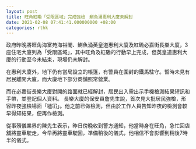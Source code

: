 ```yaml
---
layout: post
title: 旺角紅磡「受限區域」完成強檢　鰂魚涌惠利大廈未解封
date: 2021-02-08 07:41:41.000000000 +08:00
categories: rthk
---
```


政府昨晚將旺角海富苑海裕閣、鰂魚涌英皇道惠利大廈及紅磡必嘉街長樂大廈，3座住宅大廈列為「受限區域」，其中旺角及紅磡的行動早上完成，但英皇道惠利大廈的行動至今未結束，現場仍未解封。

在惠利大廈外，地下仍有當局設立的帳篷，有警員在圍封的鐵馬駐守。暫時未見有居民離開大廈，而大廈地下部分商舖照常營業。

而在必嘉街長樂大廈對開的路面就已經解封，居民出入需出示手機檢測結果短訊和手帶，並登記個人資料。 長樂大廈的保安員詹先生說，首次見大批居民強檢，形容昨夜強檢場面「墟冚」。他之前已做檢測，但由於工作人員告知昨夜的檢測會較早得知結果，便再作檢測。 

從事殯儀業界的陳先生表示，昨日傍晚收到警方通知，他當時身在旺角，急忙回店舖將靈車駛走，今早再將靈車駛回，準備稍後的儀式，他相信不會影響到稍後7時半的儀式。

